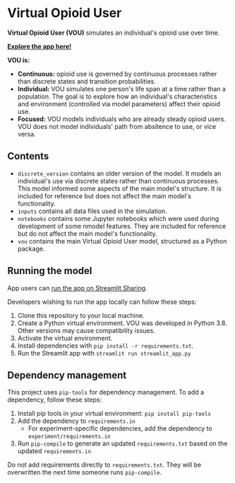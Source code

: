 # Virtual Opioid User

**Virtual Opioid User (VOU)** simulates an individual's opioid use over time.

**[Explore the app here!](https://share.streamlit.io/rtiinternational/virtual-opioid-user/main)**

**VOU is:**
- **Continuous:** opioid use is governed by continuous processes rather than discrete states and transition probabilities. 
- **Individual:** VOU simulates one person's life span at a time rather than a population. The goal is to explore how an individual's characteristics and environment (controlled via model parameters) affect their opioid use. 
- **Focused:** VOU models individuals who are already steady opioid users. VOU does not model individuals' path from absitence to use, or vice versa. 

## Contents
- `discrete_version` contains an older version of the model. It models an individual's use via discrete states rather than continuous processes. This model informed some aspects of the main model's structure. It is included for reference but does not affect the main model's functionality. 
- `inputs` contains all data files used in the simulation.
- `notebooks` contains some Jupyter notebooks which were used during development of some nmodel features. They are included for reference but do not affect the main model's functionality.
- `vou` contains the main Virtual Opioid User model, structured as a Python package. 

## Running the model
App users can [run the app on Streamlit Sharing](https://share.streamlit.io/rtiinternational/virtual-opioid-user/main). 

Developers wishing to run the app locally can follow these steps:

1. Clone this repository to your local machine.
1. Create a Python virtual environment. VOU was developed in Python 3.8. Other versions may cause compatibility issues.
1. Activate the virtual environment.
1. Install dependencies with `pip install -r requirements.txt`.
1. Run the Streamlit app with `streamlit run streamlit_app.py`

## Dependency management
This project uses `pip-tools` for dependency management. To add a dependency, follow these steps:

1. Install pip tools in your virtual environment: `pip install pip-tools`
1. Add the dependency to `requirements.in`
    - For experiment-specific dependencies, add the dependency to `experiment/requirements.in`
1. Run `pip-compile` to generate an updated `requirements.txt` based on the updated `requirements.in`

Do not add requirements directly to `requirements.txt`. They will be overwritten the next time someone runs `pip-compile`.
